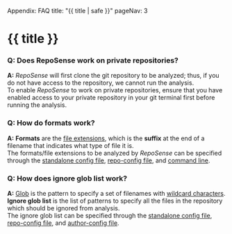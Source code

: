 <variable name="title">Appendix: FAQ</variable>
<frontmatter>
  title: "{{ title | safe }}"
  pageNav: 3
</frontmatter>

<h1 class="display-4"><md>{{ title }}</md></h1>

<!-- ------------------------------------------------------------------------------------------------------ -->

### Q: Does RepoSense work on private repositories?
**A:** *RepoSense* will first clone the git repository to be analyzed; thus, if you do not have access to the repository, we cannot run the analysis.<br>
To enable *RepoSense* to work on private repositories, ensure that you have enabled access to your private repository in your git terminal first before running the analysis.

<!-- ------------------------------------------------------------------------------------------------------ -->

### Q: How do formats work?
**A:** **Formats** are the [file extensions](https://techterms.com/definition/fileextension), which is the **suffix** at the end of a filename that indicates what type of file it is.<br>
The formats/file extensions to be analyzed by *RepoSense* can be specified through the [standalone config file](#provide-data-using-a-json-config-file), [repo-config file](#repo-configcsv), and [command line](#customize-using-command-line-parameters).

<!-- ------------------------------------------------------------------------------------------------------ -->

### Q: How does ignore glob list work?
**A:** [Glob](https://en.wikipedia.org/wiki/Glob_(programming)) is the pattern to specify a set of filenames with [wildcard characters](https://www.computerhope.com/jargon/w/wildcard.htm). **Ignore glob list** is the list of patterns to specify all the files in the repository which should be ignored from analysis.<br>
The ignore glob list can be specified through the [standalone config file](#provide-data-using-a-json-config-file), [repo-config file](#repo-config-csv), and [author-config file](#author-config-csv).
